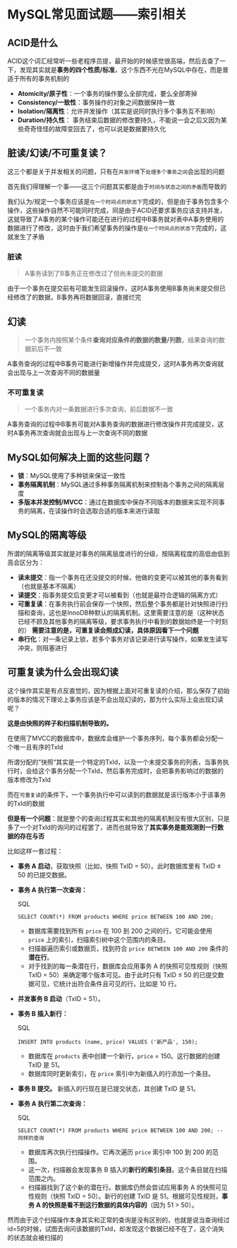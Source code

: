 # MySQL常见面试题——索引相关

## ACID是什么

ACID这个词汇经常听一些老程序员提，最开始的时候感觉很高端，然后去查了一下，发现其实就是**事务的四个性质/标准**，这个东西不光在MySQL中存在，而是普适于所有的事务机制的

- **Atomicity/原子性**：一个事务的操作要么全部完成，要么全部寄掉
- **Consistency/一致性**：事务操作的对象之间数据保持一致
- **Isolation/隔离性**：允许并发操作（其实是说同时执行多个事务互不影响）
- **Duration/持久性**： 事务结束后数据的修改要持久，不能说一会之后又因为某些奇奇怪怪的故障变回去了，也可以说是数据要持久化

## 脏读/幻读/不可重复读？

这三个都是关于并发相关的问题，只有在`并发环境`下`处理多个事务之间`会出现的问题

首先我们得理解一个事——这三个问题其实都是由于`时间与状态之间的矛盾`而导致的

我们认为/规定一个事务应该是`在一个时间点的状态下`完成的，但是由于事务包含多个操作，这些操作自然不可能同时完成，同是由于ACID还要求事务应该支持并发，这就导致了A事务的某个操作可能还在进行的过程中B事务就对表中A事务使用的数据进行了修改，这时由于我们希望事务的操作是`在一个时间点的状态下`完成的，这就发生了矛盾
### 脏读

> A事务读到了B事务正在修改过了但尚未提交的数据

由于一个事务在提交前有可能发生回滚操作，这时A事务使用B事务尚未提交但已经修改了的数据，B事务再将数据回滚，直接烂完

## 幻读

> 一个事务内按照某个条件**查询对应条件的数据的数量/列数**，结果查询的数据前后不一致

A事务查询的过程中B事务可能进行新增操作并完成提交，这时A事务再次查询就会出现与上一次查询不同的数据量
### 不可重复读

> 一个事务内对一条数据进行多次查询，前后数据不一致

A事务查询的过程中B事务可能对A事务查询的数据进行修改操作并完成提交，这时A事务再次查询就会出现与上一次查询不同的数据

## MySQL如何解决上面的这些问题？

- **锁**：MySQL使用了多种锁来保证一致性
- **事务隔离机制**：MySQL通过多种事务隔离机制来控制各个事务之间的隔离层度
- **多版本并发控制/MVCC**：通过在数据库中保存不同版本的数据来实现不同事务的隔离，在读操作时会选取合适的版本来进行读取

## MySQL的隔离等级

所谓的隔离等级其实就是对事务的隔离层度进行的分级，按隔离程度的高低由低到高会区分为：

- **读未提交**：指一个事务在还没提交的时候，他做的变更可以被其他的事务看到（也就是基本不隔离）
- **读提交**：指事务提交后变更才可以被看到（也就是最符合逻辑的隔离方式）
- **可重复读**：在事务执行前会保存一个快照，然后整个事务都是针对快照进行扫描和查询，这也是InnoDB种默认的隔离机制。这里需要注意的是（这种状态已经不顾及其他事务的隔离等级，要求事务执行中看到的数据始终是一个时刻的）
  **需要注意的是，可重复读会照成幻读，具体原因看下一个问题**
- **串行化**：对一条记录上锁，若多个事务对该记录进行读写操作，如果发生读写冲突，则阻塞进行

## 可重复读为什么会出现幻读

这个操作其实是有点反直觉的，因为根据上面对可重复读的介绍，那么保存了初始的版本的情况下理论上事务应该是不会出现幻读的，那为什么实际上会出现幻读呢？

**这是由快照的样子和扫描机制导致的。**

在使用了MVCC的数据库中，数据库会维护一个事务序列，每个事务都会分配一个唯一且有序的TxId

所谓分配的”快照“其实是一个特定的TxId，以及一个未提交事务的列表，当事务执行时，会给这个事务分配一个TxId，然后事务完成时，会把事务影响过的数据的版本修改为TxId

而在`可重复读`的条件下，一个事务执行中可以读到的数据就是该行版本小于该事务的TxId的数据

**但是有一个问题**：就是整个的查询过程其实和其他的隔离机制没有很大区别，只是多了一个对TxId的询问的过程罢了，进而也就导致了**其实事务是能观测到一行数据的存在与否**

比如这样一套过程：

- **事务 A 启动**，获取快照（比如，快照 TxID = 50）。此时数据库里有 TxID ≤ 50 的已提交数据。
    
- **事务 A 执行第一次查询：**
    
    SQL
    
    ```
    SELECT COUNT(*) FROM products WHERE price BETWEEN 100 AND 200;
    ```
    
    - 数据库需要找到所有 `price` 在 100 到 200 之间的行。它可能会使用 `price` 上的索引，扫描索引树中这个范围内的条目。
    - 扫描器遍历索引或数据页，找到符合 `price BETWEEN 100 AND 200` 条件的**潜在行**。
    - 对于找到的每一条潜在行，数据库会应用事务 A 的快照可见性规则（快照 TxID = 50）来确定哪个版本可见。由于此时只有 TxID ≤ 50 的已提交数据可见，它统计出符合条件且可见的行，比如是 10 行。
- **并发事务 B 启动**（TxID = 51）。
    
- **事务 B 插入新行：**
    
    SQL
    
    ```
    INSERT INTO products (name, price) VALUES ('新产品', 150);
    ```
    
    - 数据库在 `products` 表中创建一个新行，`price` = 150。这行数据的创建 TxID 是 51。
    - 数据库同时更新索引，在 `price` 索引中为新插入的行添加一个条目。
- **事务 B 提交。** 新插入的行现在是已提交状态，其创建 TxID 是 51。
    
- **事务 A 执行第二次查询：**
    
    SQL
    
    ```
    SELECT COUNT(*) FROM products WHERE price BETWEEN 100 AND 200; -- 同样的查询
    ```
    
    - 数据库再次执行扫描操作。它再次遍历 `price` 索引中 100 到 200 的范围。
    - 这一次，扫描器会发现事务 B 插入的**新行的索引条目**。这个条目就在扫描范围之内。
    - 扫描器找到了这个新的潜在行。数据库仍然会尝试应用事务 A 的快照可见性规则（快照 TxID = 50）。新行的创建 TxID 是 51。根据可见性规则，**事务 A 的快照是看不到这行数据的具体内容的**（因为 51 > 50）。

然而由于这个扫描操作本身其实和正常的查询是没有区别的，也就是说当查询经过id=5的时候，试图去询问该数据的TxId，却发现这个数据已经不在了，这个消失的状态就会被扫描的